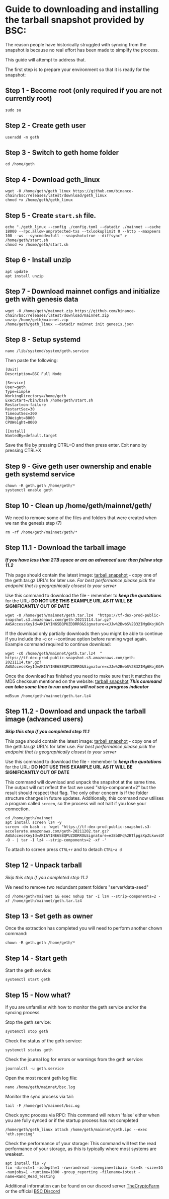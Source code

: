 # Guide to downloading and installing the tarball snapshot provided by BSC:

The reason people have historically struggled with syncing from the snapshot is because no real effort has been made to simplify the process.

This guide will attempt to address that.

The first step is to prepare your environment so that it is ready for the snapshot:

## Step 1 - Become root (only required if you are not currently root)
```
sudo su
```

## Step 2 - Create geth user
```
useradd -m geth
```

## Step 3 - Switch to geth home folder
```
cd /home/geth
```

## Step 4 - Download geth_linux
```
wget -O /home/geth/geth_linux https://github.com/binance-chain/bsc/releases/latest/download/geth_linux
chmod +x /home/geth/geth_linux

```

## Step 5 - Create `start.sh` file.
```
echo "./geth_linux --config ./config.toml --datadir ./mainnet --cache 18000 --rpc.allow-unprotected-txs --txlookuplimit 0 --http --maxpeers 100 --ws --syncmode=full --snapshot=true --diffsync" > /home/geth/start.sh
chmod +x /home/geth/start.sh

```

## Step 6 - Install unzip
```
apt update
apt install unzip
```

## Step 7 - Download mainnet configs and initialize geth with genesis data
```
wget -O /home/geth/mainnet.zip https://github.com/binance-chain/bsc/releases/latest/download/mainnet.zip
unzip /home/geth/mainnet.zip
/home/geth/geth_linux --datadir mainnet init genesis.json

```

## Step 8 - Setup systemd
```
nano /lib/systemd/system/geth.service
```

Then paste the following:

```
[Unit]
Description=BSC Full Node

[Service]
User=geth
Type=simple
WorkingDirectory=/home/geth
ExecStart=/bin/bash /home/geth/start.sh
Restart=on-failure
RestartSec=30
TimeoutSec=300
IOWeight=8000
CPUWeight=8000

[Install]
WantedBy=default.target
```

Save the file by pressing CTRL+O and then press enter. Exit nano by pressing CTRL+X

## Step 9 - Give geth user ownership and enable geth systemd service

```
chown -R geth.geth /home/geth/*
systemctl enable geth
```

## Step 10 - Clean up /home/geth/mainnet/geth/


We need to remove some of the files and folders that were created when we ran the genesis step (7)
```
rm -rf /home/geth/mainnet/geth/*
```

## Step 11.1 - Download the tarball image

**_If you have less than 2TB space or are an advanced user then follow step 11.2_**

This page should contain the latest image: [tarball snapshot](https://github.com/binance-chain/bsc-snapshots) - copy one of the geth.tar.gz URL's for later use.
*For best performance please pick the endpoint that is geographically closest to your server*

Use this command to download the file - remember to **_keep the quotations_** for the URL:
**DO NOT USE THIS EXAMPLE URL AS IT WILL BE SIGNIFICANTLY OUT OF DATE**
```
wget -O /home/geth/mainnet/geth.tar.lz4  "https://tf-dex-prod-public-snapshot.s3.amazonaws.com/geth-20211114.tar.gz?AWSAccessKeyId=AKIAYIN6SBQPUZDDRRO&Signature=xJJw%2BwbS%2B32IMg6KojKGPq1TwKw%3D&Expires=1639516490"
```

If the download only partially downloads then you might be able to continue if you include the -c or --continue option before running wget again.
Example command required to continue download:
```
wget -cO /home/geth/mainnet/geth.tar.lz4  "
https://tf-dex-prod-public-snapshot.s3.amazonaws.com/geth-20211114.tar.gz?AWSAccessKeyId=AKIAYINE6SBQPUZDRRO&Signature=xJJw%2BwbS%2B32IMg6KojKGPq1TwKw%3D&Expires=1639516490"
```

Once the download has finished you need to make sure that it matches the MD5 checksum mentioned on the website: [tarball snapshot](https://github.com/binance-chain/bsc-snapshots)
**_This command can take some time to run and you will not see a progress indicator_**
```
md5sum /home/geth/mainnet/geth.tar.lz4
```

## Step 11.2 - Download and unpack the tarball image (advanced users)
**_Skip this step if you completed step 11.1_**

This page should contain the latest image: [tarball snapshot](https://github.com/binance-chain/bsc-snapshots) - copy one of the geth.tar.gz URL's for later use.
*For best performance please pick the endpoint that is geographically closest to your server*

Use this command to download the file - remember to **_keep the quotations_** for the URL:
**DO NOT USE THIS EXAMPLE URL AS IT WILL BE SIGNIFICANTLY OUT OF DATE**

This command will download and unpack the snapshot at the same time. The output will not reflect the fact we used "strip-component=2" but the result should respect that flag. The only other concern is if the folder structure changes in future updates.
Additionally, this command now utilises a program called `screen`, so the process will not halt if you lose your connection.
```
cd /home/geth/mainnet
apt install screen lz4 -y
screen -dm bash -c 'wget "https://tf-dex-prod-public-snapshot.s3-accelerate.amazonaws.com/geth-20211202.tar.gz?AWSAccessKeyId=AKIAYINE6SBQPUZDDRRO&Signature=e38bDFq%2BTlpgzXpZLkwvsDNyk%3D&Expires=1641059846" -O - | tar -I lz4 --strip-components=2 -xf -'
```
To attach to screen press `CTRL+r` and to detach `CTRL+a d`

## Step 12 - Unpack tarball

*Skip this step if you completed step 11.2*

We need to remove two redundant patent folders "server/data-seed"
```
cd /home/geth/mainnet && exec nohup tar -I lz4 --strip-components=2 -xf /home/geth/mainnet/geth.tar.lz4
```

## Step 13 - Set geth as owner

Once the extraction has completed you will need to perform another chown command:
```
chown -R geth.geth /home/geth/*
```

## Step 14 - Start geth

Start the geth service:
```
systemctl start geth
```

## Step 15 - Now what?

If you are unfamiliar with how to monitor the geth service and/or the syncing process

Stop the geth service:
```
systemctl stop geth
```

Check the status of the geth service:
```
systemctl status geth
```

Check the journal log for errors or warnings from the geth service:
```
journalctl -u geth.service
```

Open the most recent geth log file:
```
nano /home/geth/mainnet/bsc.log
```

Monitor the sync process via tail:
```
tail -F /home/geth/mainnet/bsc.og
```

Check sync process via RPC:
This command will return 'false' either when you are fully synced or if the startup process has not completed

```
/home/geth/geth_linux attach /home/geth/mainnet/geth.ipc --exec 'eth.syncing'
```

Check the performance of your storage:
This command will test the read performance of your storage, as this is typically where most systems are weakest.
```
apt install fio -y
fio -direct=1 -iodepth=1 -rw=randread -ioengine=libaio -bs=4k -size=1G -numjobs=1 -runtime=1000 -group_reporting -filename=iotest -name=Rand_Read_Testing
```

Additional information can be found on our discord server [TheCryptoFarm](https://discord.com/invite/H582fcrrvG) or the official [BSC Discord](https://discord.gg/ukfzpWpTHp)

